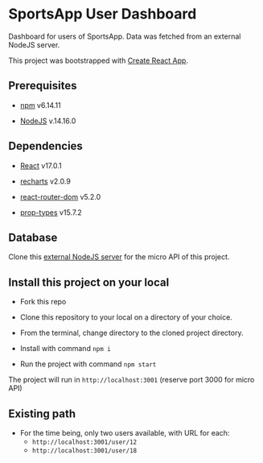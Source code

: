 # SportsApp User Dashboard

Dashboard for users of SportsApp. Data was fetched from an external NodeJS server.

This project was bootstrapped with [Create React App](https://github.com/facebook/create-react-app).

## Prerequisites

- [npm](https://www.npmjs.com/) v6.14.11

- [NodeJS](https://nodejs.org/en/) v.14.16.0

## Dependencies

- [React](https://reactjs.org/) v17.0.1

- [recharts](https://recharts.org/en-US) v2.0.9

- [react-router-dom](https://reactrouter.com/web/guides/quick-start) v5.2.0

- [prop-types](https://www.npmjs.com/package/prop-types) v15.7.2

## Database

Clone this [external NodeJS server](https://github.com/gndz07/P9-front-end-dashboard) for the micro API of this project.

## Install this project on your local

- Fork this repo

- Clone this repository to your local on a directory of your choice.

- From the terminal, change directory to the cloned project directory.

- Install with command `npm i`

- Run the project with command `npm start`

The project will run in `http://localhost:3001` (reserve port 3000 for micro API)

## Existing path

- For the time being, only two users available, with URL for each:
	- `http://localhost:3001/user/12`
	- `http://localhost:3001/user/18`

